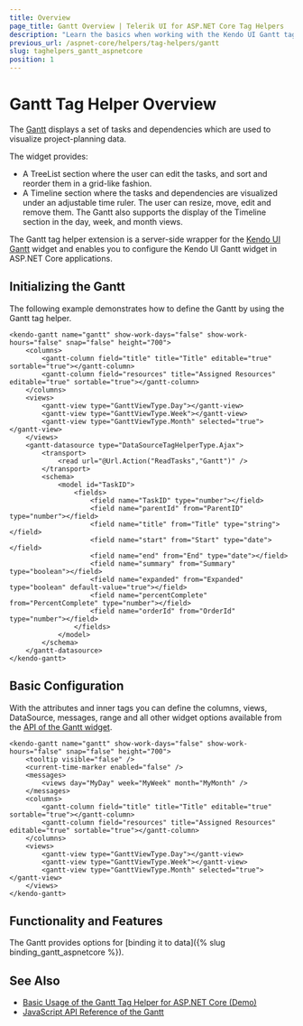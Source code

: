 ```yaml
---
title: Overview
page_title: Gantt Overview | Telerik UI for ASP.NET Core Tag Helpers
description: "Learn the basics when working with the Kendo UI Gantt tag helper for ASP.NET Core (MVC 6 or ASP.NET Core MVC)."
previous_url: /aspnet-core/helpers/tag-helpers/gantt
slug: taghelpers_gantt_aspnetcore
position: 1
---
```


# Gantt Tag Helper Overview

The [Gantt](http://docs.telerik.com/kendo-ui/controls/scheduling/gantt/overview) displays a set of tasks and dependencies which are used to visualize project-planning data.

The widget provides:
* A TreeList section where the user can edit the tasks, and sort and reorder them in a grid-like fashion.
* A Timeline section where the tasks and dependencies are visualized under an adjustable time ruler. The user can resize, move, edit and remove them. The Gantt also supports the display of the Timeline section in the day, week, and month views.

The Gantt tag helper extension is a server-side wrapper for the [Kendo UI Gantt](http://demos.telerik.com/kendo-ui/gantt/index) widget and enables you to configure the Kendo UI Gantt widget in ASP.NET Core applications.

## Initializing the Gantt

The following example demonstrates how to define the Gantt by using the Gantt tag helper.

    <kendo-gantt name="gantt" show-work-days="false" show-work-hours="false" snap="false" height="700">
        <columns>
            <gantt-column field="title" title="Title" editable="true" sortable="true"></gantt-column>
            <gantt-column field="resources" title="Assigned Resources" editable="true" sortable="true"></gantt-column>
        </columns>
        <views>
            <gantt-view type="GanttViewType.Day"></gantt-view>
            <gantt-view type="GanttViewType.Week"></gantt-view>
            <gantt-view type="GanttViewType.Month" selected="true"></gantt-view>
        </views>
        <gantt-datasource type="DataSourceTagHelperType.Ajax">
            <transport>
                <read url="@Url.Action("ReadTasks","Gantt")" />
            </transport>
            <schema>
                <model id="TaskID">
                    <fields>
                        <field name="TaskID" type="number"></field>
                        <field name="parentId" from="ParentID" type="number"></field>
                        <field name="title" from="Title" type="string"></field>
                        <field name="start" from="Start" type="date"></field>
                        <field name="end" from="End" type="date"></field>
                        <field name="summary" from="Summary" type="boolean"></field>
                        <field name="expanded" from="Expanded" type="boolean" default-value="true"></field>
                        <field name="percentComplete" from="PercentComplete" type="number"></field>
                        <field name="orderId" from="OrderId" type="number"></field>
                    </fields>
                </model>
            </schema>
        </gantt-datasource>
    </kendo-gantt>

## Basic Configuration

With the attributes and inner tags you can define the columns, views, DataSource, messages, range and all other widget options available from the [API of the Gantt widget](https://docs.telerik.com/kendo-ui/api/javascript/ui/gantt).

    <kendo-gantt name="gantt" show-work-days="false" show-work-hours="false" snap="false" height="700">
        <tooltip visible="false" />
        <current-time-marker enabled="false" />
        <messages>
            <views day="MyDay" week="MyWeek" month="MyMonth" />
        </messages>
        <columns>
            <gantt-column field="title" title="Title" editable="true" sortable="true"></gantt-column>
            <gantt-column field="resources" title="Assigned Resources" editable="true" sortable="true"></gantt-column>
        </columns>
        <views>
            <gantt-view type="GanttViewType.Day"></gantt-view>
            <gantt-view type="GanttViewType.Week"></gantt-view>
            <gantt-view type="GanttViewType.Month" selected="true"></gantt-view>
        </views>
    </kendo-gantt>

## Functionality and Features

The Gantt provides options for [binding it to data]({% slug binding_gantt_aspnetcore %}).

## See Also

* [Basic Usage of the Gantt Tag Helper for ASP.NET Core (Demo)](https://demos.telerik.com/aspnet-core/gantt/tag-helper)
* [JavaScript API Reference of the Gantt](http://docs.telerik.com/kendo-ui/api/javascript/ui/gantt)
